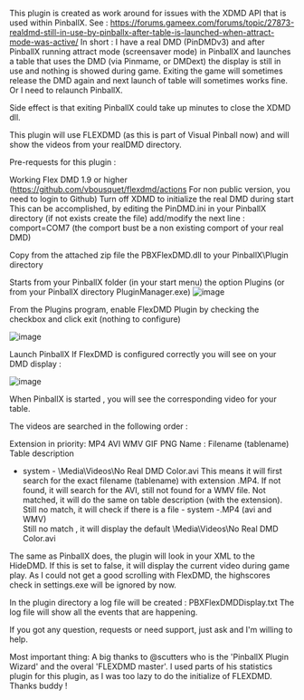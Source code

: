 This plugin is created as work around for issues with the XDMD API that is used within PinballX. 
See : https://forums.gameex.com/forums/topic/27873-realdmd-still-in-use-by-pinballx-after-table-is-launched-when-attract-mode-was-active/ 
In short : I have a real DMD (PinDMDv3) and after PinballX running attract mode (screensaver  mode) in PinballX and launches a table that uses the DMD (via Pinmame, or DMDext) the display is still in use and nothing is showed during game.
Exiting the game will sometimes release the DMD again and next launch of table will sometimes works fine. Or I need to relaunch PinballX.

Side effect is that exiting PinballX could take up minutes to close the XDMD dll.

This plugin will use FLEXDMD (as this is part of Visual Pinball now) and will show the videos from your realDMD directory.

Pre-requests for this plugin :

Working Flex DMD 1.9 or higher (https://github.com/vbousquet/flexdmd/actions For non public version, you need to login to Github)
Turn off XDMD to initialize the real DMD during start
This can be accomplished, by editing the PinDMD.ini in your PinballX directory (if not exists create the file) 
add/modify the next line :
comport=COM7
(the comport bust be a non existing comport of your real DMD)

 

Copy from the attached zip file the PBXFlexDMD.dll to your PinballX\Plugin directory

Starts from your PinballX folder (in your start menu) the option Plugins (or from your PinballX directory PluginManager.exe)
![image](https://github.com/MikedaSpike/PinballX-Plugin-FLEXDMD/assets/48748234/79679c32-4a64-40c6-9f6f-37d4c131d523)
 

From the Plugins program, enable FlexDMD Plugin by checking the checkbox and click exit (nothing to configure)

![image](https://github.com/MikedaSpike/PinballX-Plugin-FLEXDMD/assets/48748234/4ecb6525-cf5e-44fb-9db4-81114df79932)


Launch PinballX 
If FlexDMD is configured correctly you will see on your DMD display :

![image](https://github.com/MikedaSpike/PinballX-Plugin-FLEXDMD/assets/48748234/0accc0ca-648b-4e65-8266-a67278704210)


When PinballX is started , you will see the corresponding video for your table.

The videos are searched in the following order :

Extension in priority:
MP4
AVI
WMV
GIF
PNG
Name :
Filename (tablename)
Table description
- system -
\Media\Videos\No Real DMD Color.avi
This means it will first search for the exact filename (tablename) with extension .MP4. If not found, it will search for the AVI, still not found for a WMV file.
Not matched, it will do the same on table description (with the extension).
Still no  match, it will check if there is a file - system -.MP4 (avi and WMV)  
Still no match , it will display the default \Media\Videos\No Real DMD Color.avi

The same as PinballX does, the plugin will look in your XML to the  HideDMD. If this is set to false, it will display the current video during game play.
As I could not get a good scrolling with FlexDMD, the highscores check in settings.exe will be ignored by now.

In the plugin directory a log file will be created : PBXFlexDMDDisplay.txt
The log file will show all the events that are happening.

If you got any question, requests or need support, just ask and I'm willing to help.

Most important thing: A big thanks to @scutters who is the 'PinballX Plugin Wizard' and the overal 'FLEXDMD master'.
I used parts of his statistics plugin for this plugin, as I was too lazy to do the initialize of FLEXDMD.
Thanks buddy !
